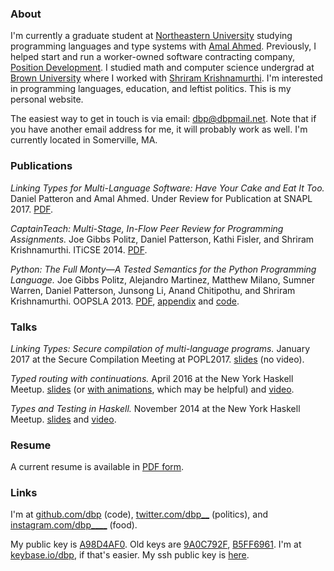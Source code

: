 ### About

I'm currently a graduate student at [Northeastern University](http://prl.ccs.neu.edu/) studying programming languages and type systems with [Amal Ahmed](http://www.ccs.neu.edu/home/amal/). Previously, I helped start and run a worker-owned software contracting company, [Position Development](http://positiondev.com). I studied math and computer science undergrad at <a href="http://cs.brown.edu">Brown University</a> where I worked with [Shriram Krishnamurthi](https://cs.brown.edu/~sk). I'm interested in programming languages, education, and leftist politics. This is my personal website.

The easiest way to get in touch is via email: <a href="mailto:dbp@dbpmail.net">dbp@dbpmail.net</a>. Note that if you have another email address for me, it will probably work as well. I'm currently located in Somerville, MA.

### Publications

_Linking Types for Multi-Language Software: Have Your Cake and Eat It Too._ Daniel Patteron and Amal Ahmed. Under Review for Publication at SNAPL 2017. [PDF](/pubs/2017/linking-types-snapl-submission.pdf).

<!-- _Linking Types: Specifying Safe Interoperability and Equivalences._ Daniel Patterson. POPL 2017 _Student Research Competition_ Extended Abstract. [PDF](/pubs/2016/linking-types-poplsrc2017-proposal.pdf). -->

_CaptainTeach: Multi-Stage, In-Flow Peer Review for Programming Assignments._ Joe Gibbs Politz, Daniel Patterson, Kathi Fisler, and Shriram Krishnamurthi. ITiCSE 2014. [PDF](/pubs/2014/captainteach-iticse.pdf).

_Python: The Full Monty―A Tested Semantics for the Python Programming Language._ Joe Gibbs Politz, Alejandro Martinez, Matthew Milano, Sumner Warren, Daniel Patterson, Junsong Li, Anand Chitipothu, and Shriram Krishnamurthi. OOPSLA 2013. [PDF](/pubs/2013/lambda-py-oopsla.pdf), [appendix](/pubs/2013/lambda-py-appendix-oopsla.pdf) and [code](http://cs.brown.edu/research/plt/dl/lambda-py/ae/).

### Talks

_Linking Types: Secure compilation of multi-language programs._ January 2017 at the Secure Compilation Meeting at POPL2017. [slides](/talks/2017/linking-types-scm.pdf) (no video).

_Typed routing with continuations._ April 2016 at the New York Haskell Meetup. [slides](/talks/2016/fn-continuations-haskell-meetup.pdf) (or [with animations](/talks/2016/fn-continuations-transitions-haskell-meetup.pdf), which may be helpful) and [video](https://www.youtube.com/watch?v=tQI2JJwD_ZY).

_Types and Testing in Haskell._ November 2014 at the New York Haskell Meetup. [slides](/talks/2014/types-testing-haskell-meetup.pdf) and [video](https://www.youtube.com/watch?v=8_gjqN-VqeM).

### Resume

A current resume is available in [PDF form](/static/resume.pdf).

### Links

I'm at [github.com/dbp](https://github.com/dbp) (code), [twitter.com/dbp__](https://twitter.com/dbp__) (politics), and [instagram.com/dbp____](https://www.instagram.com/dbp____/) (food).

My public key is [A98D4AF0](/static/dbp.gpg). Old keys are [9A0C792F](/static/dbp-old-2.gpg), [B5FF6961](/static/dbp-old-1.gpg). I'm at [keybase.io/dbp](https://keybase.io/dbp), if that's easier. My ssh public key is [here](/static/ssh_key.pub).
